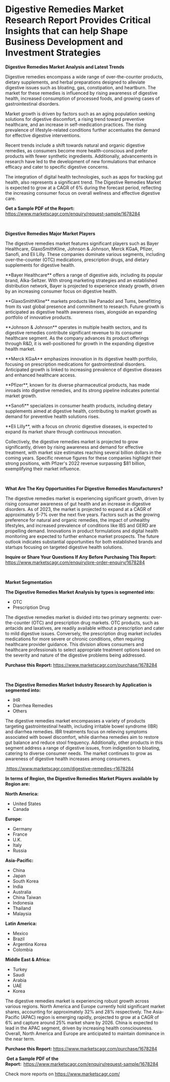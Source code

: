 <p><h1>Digestive Remedies Market Research Report Provides Critical Insights that can help Shape Business Development and Investment Strategies</h1></p><p><strong>Digestive Remedies Market Analysis and Latest Trends</strong></p>
<p><p>Digestive remedies encompass a wide range of over-the-counter products, dietary supplements, and herbal preparations designed to alleviate digestive issues such as bloating, gas, constipation, and heartburn. The market for these remedies is influenced by rising awareness of digestive health, increased consumption of processed foods, and growing cases of gastrointestinal disorders.</p><p>Market growth is driven by factors such as an aging population seeking solutions for digestive discomfort, a rising trend toward preventive healthcare, and an increase in self-medication practices. The rising prevalence of lifestyle-related conditions further accentuates the demand for effective digestive interventions.</p><p>Recent trends include a shift towards natural and organic digestive remedies, as consumers become more health-conscious and prefer products with fewer synthetic ingredients. Additionally, advancements in research have led to the development of new formulations that enhance efficacy and cater to specific digestive concerns. </p><p>The integration of digital health technologies, such as apps for tracking gut health, also represents a significant trend. The Digestive Remedies Market is expected to grow at a CAGR of 6% during the forecast period, reflecting the increasing consumer focus on overall wellness and effective digestive care.</p></p>
<p><strong>Get a Sample PDF of the Report:&nbsp;</strong> <a href="https://www.marketscagr.com/enquiry/request-sample/1678284?utm_campaign=2277&utm_medium=2&utm_source=Github&utm_content=ia&utm_term=03032025&utm_id=digestive-remedies">https://www.marketscagr.com/enquiry/request-sample/1678284</a></p>
<p>&nbsp;</p>
<p><strong>Digestive Remedies Major Market Players</strong></p>
<p><p>The digestive remedies market features significant players such as Bayer Healthcare, GlaxoSmithKline, Johnson & Johnson, Merck KGaA, Pfizer, Sanofi, and Eli Lilly. These companies dominate various segments, including over-the-counter (OTC) medications, prescription drugs, and dietary supplements for digestive health.</p><p>**Bayer Healthcare** offers a range of digestive aids, including its popular brand, Alka-Seltzer. With strong marketing strategies and an established distribution network, Bayer is projected to experience steady growth, driven by an increasing consumer focus on digestive health.</p><p>**GlaxoSmithKline** markets products like Panadol and Tums, benefitting from its vast global presence and commitment to research. Future growth is anticipated as digestive health awareness rises, alongside an expanding portfolio of innovative products.</p><p>**Johnson & Johnson** operates in multiple health sectors, and its digestive remedies contribute significant revenue to its consumer healthcare segment. As the company advances its product offerings through R&D, it is well-positioned for growth in the expanding digestive health market.</p><p>**Merck KGaA** emphasizes innovation in its digestive health portfolio, focusing on prescription medications for gastrointestinal disorders. Anticipated growth is linked to increasing prevalence of digestive diseases and enhanced healthcare access.</p><p>**Pfizer**, known for its diverse pharmaceutical products, has made inroads into digestive remedies, and its strong pipeline indicates potential market growth. </p><p>**Sanofi** specializes in consumer health products, including dietary supplements aimed at digestive health, contributing to market growth as demand for preventive health solutions rises.</p><p>**Eli Lilly**, with a focus on chronic digestive diseases, is expected to expand its market share through continuous innovation.</p><p>Collectively, the digestive remedies market is projected to grow significantly, driven by rising awareness and demand for effective treatment, with market size estimates reaching several billion dollars in the coming years. Specific revenue figures for these companies highlight their strong positions, with Pfizer's 2022 revenue surpassing $81 billion, exemplifying their market influence.</p></p>
<p>&nbsp;</p>
<p><strong>What Are The Key Opportunities For Digestive Remedies Manufacturers?</strong></p>
<p><p>The digestive remedies market is experiencing significant growth, driven by rising consumer awareness of gut health and an increase in digestive disorders. As of 2023, the market is projected to expand at a CAGR of approximately 5-7% over the next five years. Factors such as the growing preference for natural and organic remedies, the impact of unhealthy lifestyles, and increased prevalence of conditions like IBS and GERD are propelling demand. Innovations in product formulations and digital health monitoring are expected to further enhance market prospects. The future outlook indicates substantial opportunities for both established brands and startups focusing on targeted digestive health solutions.</p></p>
<p><strong>Inquire or Share Your Questions If Any Before Purchasing This Report:</strong> <a href="https://www.marketscagr.com/enquiry/pre-order-enquiry/1678284?utm_campaign=2277&utm_medium=2&utm_source=Github&utm_content=ia&utm_term=03032025&utm_id=digestive-remedies">https://www.marketscagr.com/enquiry/pre-order-enquiry/1678284</a></p>
<p>&nbsp;</p>
<p><strong>Market Segmentation</strong></p>
<p><strong>The Digestive Remedies Market Analysis by types is segmented into:</strong></p>
<p><ul><li>OTC</li><li>Prescription Drug</li></ul></p>
<p><p>The digestive remedies market is divided into two primary segments: over-the-counter (OTC) and prescription drug markets. OTC products, such as antacids and laxatives, are readily available without a prescription and cater to mild digestive issues. Conversely, the prescription drug market includes medications for more severe or chronic conditions, often requiring healthcare provider guidance. This division allows consumers and healthcare professionals to select appropriate treatment options based on the severity and nature of the digestive problems being addressed.</p></p>
<p><strong>Purchase this Report:&nbsp;</strong><a href="https://www.marketscagr.com/purchase/1678284?utm_campaign=2277&utm_medium=2&utm_source=Github&utm_content=ia&utm_term=03032025&utm_id=digestive-remedies">https://www.marketscagr.com/purchase/1678284</a></p>
<p>&nbsp;</p>
<p><strong>The Digestive Remedies Market Industry Research by Application is segmented into:</strong></p>
<p><ul><li>IHR</li><li>Diarrhea Remedies</li><li>Others</li></ul></p>
<p><p>The digestive remedies market encompasses a variety of products targeting gastrointestinal health, including irritable bowel syndrome (IBR) and diarrhea remedies. IBR treatments focus on relieving symptoms associated with bowel discomfort, while diarrhea remedies aim to restore gut balance and reduce stool frequency. Additionally, other products in this segment address a range of digestive issues, from indigestion to bloating, catering to diverse consumer needs. The market continues to grow as awareness of digestive health increases among consumers.</p></p>
<p><a href="https://www.marketscagr.com/digestive-remedies-r1678284?utm_campaign=2277&utm_medium=2&utm_source=Github&utm_content=ia&utm_term=03032025&utm_id=digestive-remedies">&nbsp;https://www.marketscagr.com/digestive-remedies-r1678284</a></p>
<p><strong>In terms of Region, the Digestive Remedies Market Players available by Region are:</strong></p>
<p>
    <p> <strong> North America: </strong>
        <ul>
            <li>United States</li>
            <li>Canada</li>
        </ul>
        </p> 
    <p> <strong> Europe: </strong>
        <ul>
            <li>Germany</li>
            <li>France</li>
            <li>U.K.</li>
            <li>Italy</li>
            <li>Russia</li>
        </ul>
        </p> 
    <p> <strong> Asia-Pacific: </strong>
        <ul>
            <li>China</li>
            <li>Japan</li>
            <li>South Korea</li>
            <li>India</li>
            <li>Australia</li>
            <li>China Taiwan</li>
            <li>Indonesia</li>
            <li>Thailand</li>
            <li>Malaysia</li>
        </ul>
        </p> 
    <p> <strong> Latin America: </strong>
        <ul>
            <li>Mexico</li>
            <li>Brazil</li>
            <li>Argentina Korea</li>
            <li>Colombia</li>
        </ul>
        </p> 
    <p> <strong> Middle East & Africa: </strong>
        <ul>
            <li>Turkey</li>
            <li>Saudi</li>
            <li>Arabia</li>
            <li>UAE</li>
            <li>Korea</li>
        </ul>
    </p>
    </p>
<p><p>The digestive remedies market is experiencing robust growth across various regions. North America and Europe currently hold significant market shares, accounting for approximately 32% and 28% respectively. The Asia-Pacific (APAC) region is emerging rapidly, projected to grow at a CAGR of 6% and capture around 25% market share by 2026. China is expected to lead in the APAC segment, driven by increasing health consciousness. Overall, North America and Europe are anticipated to maintain dominance in the near term.</p></p>
<p><strong>Purchase this Report: </strong><a href="https://www.marketscagr.com/purchase/1678284?utm_campaign=2277&utm_medium=2&utm_source=Github&utm_content=ia&utm_term=03032025&utm_id=digestive-remedies">https://www.marketscagr.com/purchase/1678284</a></p>
<p>&nbsp;<strong>Get a Sample PDF of the Report:&nbsp;&nbsp;</strong><a href="https://www.marketscagr.com/enquiry/request-sample/1678284?utm_campaign=2277&utm_medium=2&utm_source=Github&utm_content=ia&utm_term=03032025&utm_id=digestive-remedies">https://www.marketscagr.com/enquiry/request-sample/1678284</a></p>
<p><strong></strong></p>
<p>Check more reports on <a href="https://www.marketscagr.com/?utm_campaign=2277&utm_medium=2&utm_source=Github&utm_content=ia&utm_term=03032025&utm_id=digestive-remedies">https://www.marketscagr.com/</a></p>